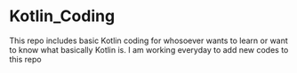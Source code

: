 # Kotlin_Coding
This repo includes basic Kotlin coding for whosoever wants to learn or want to know what basically Kotlin is. I am working everyday to add new codes to this repo
